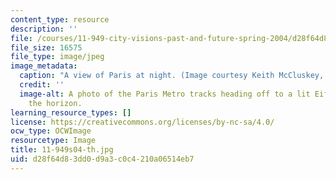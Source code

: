```yaml
---
content_type: resource
description: ''
file: /courses/11-949-city-visions-past-and-future-spring-2004/d28f64d83dd0d9a3c0c4210a06514eb7_11-949s04-th.jpg
file_size: 16575
file_type: image/jpeg
image_metadata:
  caption: "A view of Paris at night. (Image courtesy Keith McCluskey, \xA9 opifice.com.)"
  credit: ''
  image-alt: A photo of the Paris Metro tracks heading off to a lit Eiffel Tower on
    the horizon.
learning_resource_types: []
license: https://creativecommons.org/licenses/by-nc-sa/4.0/
ocw_type: OCWImage
resourcetype: Image
title: 11-949s04-th.jpg
uid: d28f64d8-3dd0-d9a3-c0c4-210a06514eb7
---
```

